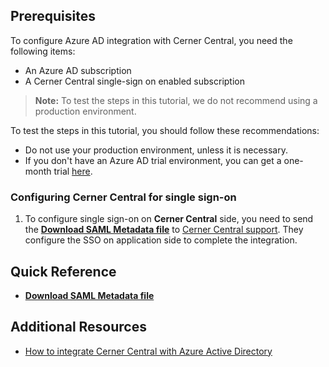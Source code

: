## Prerequisites

To configure Azure AD integration with Cerner Central, you need the following items:

- An Azure AD subscription
- A Cerner Central single-sign on enabled subscription

> **Note:**
> To test the steps in this tutorial, we do not recommend using a production environment.

To test the steps in this tutorial, you should follow these recommendations:

- Do not use your production environment, unless it is necessary.
- If you don't have an Azure AD trial environment, you can get a one-month trial [here](https://azure.microsoft.com/pricing/free-trial/).

### Configuring Cerner Central for single sign-on

1. To configure single sign-on on **Cerner Central** side, you need to send the **[Download SAML Metadata file](%metadata:metadataDownloadUrl%)** to [Cerner Central support](https://www.cerner.com/support). They configure the SSO on application side to complete the integration.

## Quick Reference

* **[Download SAML Metadata file](%metadata:metadataDownloadUrl%)**

## Additional Resources

* [How to integrate Cerner Central with Azure Active Directory](active-directory-saas-cernercentral-tutorial.md)

